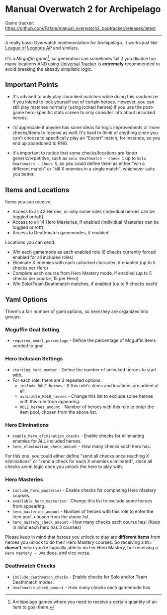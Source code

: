 <h1>Manual Overwatch 2 for Archipelago</h1>

Game tracker: https://github.com/Fafale/manual_overwatch2_poptracker/releases/latest

---

A really basic Overwatch implementation for Archipelago. It works just like [League of Legends AP](https://github.com/gaithernOrg/LoLAP) and similars.

It's a _Mcguffin game_[^1], so generation can sometimes fail if you disable too many locations AND using [Universal Tracker](https://github.com/FarisTheAncient/Archipelago/releases) is **extremely** recommended to avoid breaking the already simplistic logic.

<h2>Important Points</h2>

- It's advised to only play Unranked matches while doing this randomizer if you intend to lock yourself out of certain heroes. However, you can still play matches normally (using locked heroes) if you use the post-game hero-specific stats screen to only consider info about unlocked heroes. 

- I'd appreciate if anyone has some ideas for logic improvements or more checks/items to receive as well. It's hard to think of anything since you can't choose to specifically play an "Escort" match, for instance, so you end up abandoned to RNG.

- It's important to notice that some checks/locations are _kinda_ generic/repetitive, such as `Solo Deathmatch - Check 1` up to `Solo Deathmatch - Check 5`, so you could define them as either "win a different match" or "kill X enemies in a single match", whichever suits you better.

<h2>Items and Locations</h2>

Items you can receive:

- Access to all 42 Heroes, or only some roles (individual heroes can be toggled on/off)
- Access to all 14 Hero Masteries, if enabled (individual Masteries can be toggled on/off)
- Access to Deathmatch gamemodes, if enabled

Locations you can send:

- Win each gamemode as each enabled role (6 checks currently forced enabled for all included roles)
- Eliminate X enemies with each unlocked character, if enabled (up to 5 checks per Hero)
- Complete each course from Hero Mastery mode, if enabled (up to 5 checks per course, 15 per Hero)
- Win Solo/Team Deathmatch matches, if enabled (up to 5 checks each)

<h2>Yaml Options</h2>
There's a fair number of yaml options, so here they are organized into groups:

<h3>Mcguffin Goal Setting</h3>

- `required_medal_percentage` - Define the percentage of Mcguffin items needed to goal.

<h3>Hero Inclusion Settings</h3>

- `starting_hero_number` - Define the number of unlocked heroes to start with.
- For each role, there are 3 repeated options:
  - `include_ROLE_heroes` - If this role's items and locations are added at all.
  - `available_ROLE_heroes` - Change this list to exclude some heroes with this role from appearing.
  - `ROLE_heroes_amount` - Number of heroes with this role to enter the item pool, chosen from the above list.

<h3>Hero Eliminations</h3>

- `enable_hero_elimination_checks` - Enable checks for eliminating enemies for ALL included heroes.
- `hero_elimination_check_amount` - How many checks each hero has.

For this one, you could either define "send all checks once reaching X eliminations" or "send a check for each X enemies eliminated", since all checks are in logic once you unlock the hero to play with.

<h3>Hero Masteries</h3>

- `include_hero_masteries` - Enable checks for completing Hero Mastery courses.
- `available_hero_masteries` - Change this list to exclude some heroes from appearing.
- `hero_masteries_amount` - Number of heroes with this role to enter the item pool, chosen from the above list.
- `hero_mastery_check_amount` - How many checks each course has. (Keep in mind each hero has 3 courses)

Please keep in mind that heroes you unlock to play are **different items** from heroes you unlock to do their Hero Mastery courses. So receiving a `DVa` **doesn't** mean you're logically able to do her Hero Mastery, but receiving a `Hero Mastery - DVa` does, and vice versa.

<h3>Deathmatch Checks</h3>

- `include_deathmatch_checks` - Enable checks for Solo and/or Team Deathmatch modes.
- `deathmatch_check_amount` - How many checks each gamemode has.


[^1]: Archipelago games where you need to receive a certain quantity of an item to goal them.
